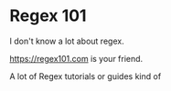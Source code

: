 # Regex 101

I don't know a lot about regex.

https://regex101.com is your friend.

A lot of Regex tutorials or guides kind of 